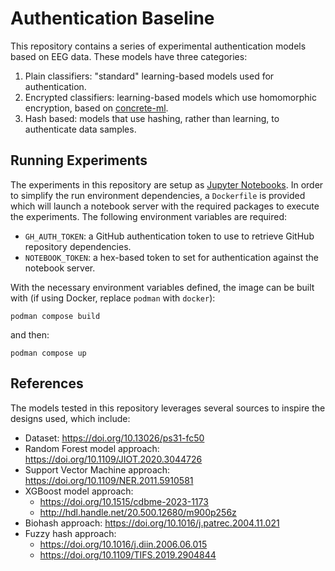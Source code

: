 # Authentication Baseline

This repository contains a series of experimental authentication models based on EEG data. These models have three
categories:
1. Plain classifiers: "standard" learning-based models used for authentication.
2. Encrypted classifiers: learning-based models which use homomorphic encryption, based on [concrete-ml](https://github.com/zama-ai/concrete-ml).
3. Hash based: models that use hashing, rather than learning, to authenticate data samples.

## Running Experiments

The experiments in this repository are setup as [Jupyter Notebooks](https://jupyter.org/). In order to simplify the 
run environment dependencies, a `Dockerfile` is provided which will launch a notebook server with the required
packages to execute the experiments. The following environment variables are required:

- `GH_AUTH_TOKEN`: a GitHub authentication token to use to retrieve GitHub repository dependencies.
- `NOTEBOOK_TOKEN`: a hex-based token to set for authentication against the notebook server.

With the necessary environment variables defined, the image can be built with (if using Docker, replace `podman` with `docker`):

```shell
podman compose build
```

and then:

```shell
podman compose up
```

## References

The models tested in this repository leverages several sources to inspire the designs used, which include:

- Dataset: https://doi.org/10.13026/ps31-fc50
- Random Forest model approach: https://doi.org/10.1109/JIOT.2020.3044726
- Support Vector Machine approach: https://doi.org/10.1109/NER.2011.5910581
- XGBoost model approach:
  - https://doi.org/10.1515/cdbme-2023-1173
  - http://hdl.handle.net/20.500.12680/m900p256z
- Biohash approach: https://doi.org/10.1016/j.patrec.2004.11.021
- Fuzzy hash approach:
  - https://doi.org/10.1016/j.diin.2006.06.015
  - https://doi.org/10.1109/TIFS.2019.2904844

